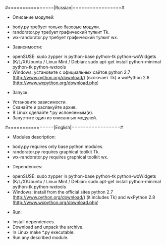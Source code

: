 #================|Russian|=================#

- Описание модулей:
 * body.py требует только базовые модули.
 * randorator.py требует графический тулкит Tk.
 * wx-randorator.py требует графический тулкит wx.

- Зависимости:
 * openSUSE: sudo zypper in python-base python-tk python-wxWidgets
 * (K/L/X)Ubuntu / Linux Mint / Debian:
sudo apt-get install python-minimal python-tk python-wxtools
 * Windows: установите с официальных сайтов python 2.7 (http://www.python.org/download/)
(включает Tk) и wxPython 2.8 (http://www.wxpython.org/download.php)

- Запуск:
 * Установите зависимости.
 * Скачайте и распакуйте архив.
 * В Linux сделайте *.py испоняемым(и).
 * Запустите один из описанных модулей.

#================|English|=================#

- Modules description:
 * body.py requires only base python modules.
 * randorator.py requires graphical toolkit Tk.
 * wx-randorator.py requires graphical toolkit wx.

- Dependences:
 * openSUSE: sudo zypper in python-base python-tk python-wxWidgets
 * (K/L/X)Ubuntu / Linux Mint / Debian:
sudo apt-get install python-minimal python-tk python-wxtools
 * Windows: install from the official sites python 2.7 (http://www.python.org/download/)
(it includes Tk) and wxPython 2.8 (http://www.wxpython.org/download.php)

- Run:
 * Install dependences.
 * Download and unpack the archive.
 * In Linux make *.py executable.
 * Run any described module.
